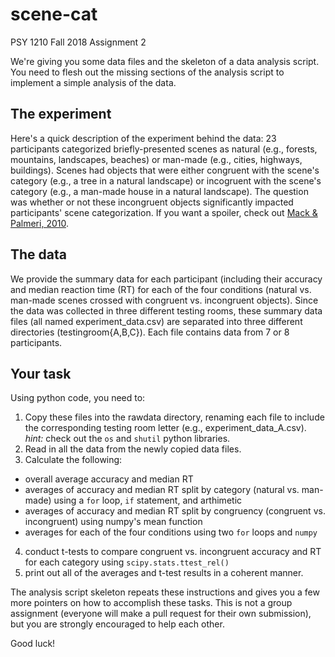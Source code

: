 # scene-cat
PSY 1210 Fall 2018 Assignment 2

We're giving you some data files and the skeleton of a data analysis script. You need to flesh out the missing sections of the analysis script to implement a simple analysis of the data. 

## The experiment
Here's a quick description of the experiment behind the data: 23 participants categorized briefly-presented scenes as natural (e.g., forests, mountains, landscapes, beaches) or man-made (e.g., cities, highways, buildings). Scenes had objects that were either congruent with the scene's category (e.g., a tree in a natural landscape) or incogruent with the scene's category (e.g., a man-made house in a natural landscape). The question was whether or not these incongruent objects significantly impacted participants' scene categorization. If you want a spoiler, check out [Mack & Palmeri, 2010](http://macklab.utoronto.ca/uploads/8/1/8/3/8183/mackpalmeri2010a.pdf).

## The data
We provide the summary data for each participant (including their accuracy and median reaction time (RT) for each of the four conditions (natural vs. man-made scenes crossed with congruent vs. incongruent objects). Since the data was collected in three different testing rooms, these summary data files (all named experiment_data.csv) are separated into three different directories (testingroom{A,B,C}). Each file contains data from 7 or 8 participants. 

## Your task
Using python code, you need to: 
1. Copy these files into the rawdata directory, renaming each file to include the corresponding testing room letter (e.g., experiment_data_A.csv). _hint:_ check out the `os` and `shutil` python libraries.
2. Read in all the data from the newly copied data files.
3. Calculate the following:
  * overall average accuracy and median RT
  * averages of accuracy and median RT split by category (natural vs. man-made) using a `for` loop, `if` statement, and arthimetic
  * averages of accuracy and median RT split by congruency (congruent vs. incongruent) using numpy's mean function
  * averages for each of the four conditions using two `for` loops and `numpy`
4. conduct t-tests to compare congruent vs. incongruent accuracy and RT for each category using `scipy.stats.ttest_rel()`
5. print out all of the averages and t-test results in a coherent manner.

The analysis script skeleton repeats these instructions and gives you a few more pointers on how to accomplish these tasks. This is not a group assignment (everyone will make a pull request for their own submission), but you are strongly encouraged to help each other.

Good luck!
